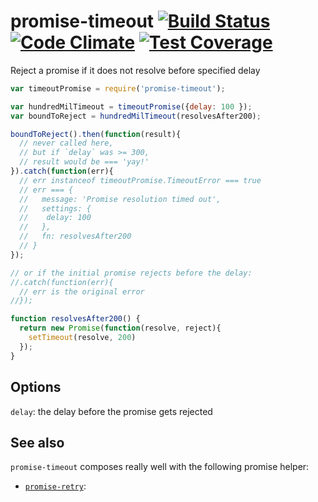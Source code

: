 # promise-timeout [![Build Status](https://travis-ci.org/songkick/promise-timeout.svg)](https://travis-ci.org/songkick/promise-timeout) [![Code Climate](https://codeclimate.com/github/songkick/promise-timeout/badges/gpa.svg)](https://codeclimate.com/github/songkick/promise-timeout) [![Test Coverage](https://codeclimate.com/github/songkick/promise-timeout/badges/coverage.svg)](https://codeclimate.com/github/songkick/promise-timeout/coverage)

Reject a promise if it does not resolve before specified delay

```js
var timeoutPromise = require('promise-timeout');

var hundredMilTimeout = timeoutPromise({delay: 100 });
var boundToReject = hundredMilTimeout(resolvesAfter200);

boundToReject().then(function(result){
  // never called here,
  // but if `delay` was >= 300,
  // result would be === 'yay!'
}).catch(function(err){
  // err instanceof timeoutPromise.TimeoutError === true
  // err === {
  //   message: 'Promise resolution timed out',
  //   settings: {
  //    delay: 100
  //   },
  //   fn: resolvesAfter200
  // }
});

// or if the initial promise rejects before the delay:
//.catch(function(err){
  // err is the original error
//});

function resolvesAfter200() {
  return new Promise(function(resolve, reject){
    setTimeout(resolve, 200)
  });
}
```

## Options

`delay`: the delay before the promise gets rejected

## See also

`promise-timeout` composes really well with the following promise helper:

* [`promise-retry`](https://github.com/songkick/promise-retry):
